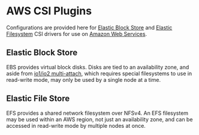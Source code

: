# AWS CSI Plugins

Configurations are provided here for [Elastic Block Store](https://aws.amazon.com/ebs/) and [Elastic Filesystem](https://aws.amazon.com/efs/) CSI drivers for use on [Amazon Web Services](https://aws.amazon.com).

## Elastic Block Store

EBS provides virtual block disks. Disks are tied to an availability zone, and aside from [io1/io2 multi-attach](https://docs.aws.amazon.com/AWSEC2/latest/UserGuide/ebs-volumes-multi.html), which requires special filesystems to use in read-write mode, may only be used by a single node at a time.

## Elastic File Store

EFS provides a shared network filesystem over NFSv4. An EFS filesystem may be used within an AWS region, not just an availability zone, and can be accessed in read-write mode by multiple nodes at once.
